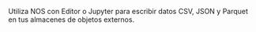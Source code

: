 Utiliza NOS con Editor o Jupyter para escribir datos CSV, JSON y Parquet en tus almacenes de objetos externos.
